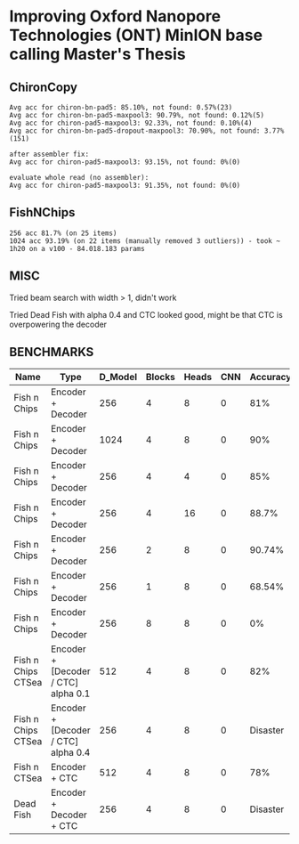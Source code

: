 # Improving Oxford Nanopore Technologies (ONT) MinION base calling Master's Thesis

## ChironCopy

```
Avg acc for chiron-bn-pad5: 85.10%, not found: 0.57%(23)
Avg acc for chiron-bn-pad5-maxpool3: 90.79%, not found: 0.12%(5)
Avg acc for chiron-pad5-maxpool3: 92.33%, not found: 0.10%(4)
Avg acc for chiron-bn-pad5-dropout-maxpool3: 70.90%, not found: 3.77%(151)

after assembler fix:
Avg acc for chiron-pad5-maxpool3: 93.15%, not found: 0%(0)

evaluate whole read (no assembler):
Avg acc for chiron-pad5-maxpool3: 91.35%, not found: 0%(0)
```

## FishNChips

```
256 acc 81.7% (on 25 items)
1024 acc 93.19% (on 22 items (manually removed 3 outliers)) - took ~ 1h20 on a v100 - 84.018.183 params
```

## MISC
Tried beam search with width > 1, didn't work

Tried Dead Fish with alpha 0.4 and CTC looked good, might be that CTC is overpowering the decoder

## BENCHMARKS

| Name               | Type                                | D_Model | Blocks | Heads | CNN | Accuracy |
|--------------------|-------------------------------------|---------|--------|-------|-----|----------|
| Fish n Chips       | Encoder + Decoder                   | 256     | 4      | 8     | 0   | 81%      |
| Fish n Chips       | Encoder + Decoder                   | 1024    | 4      | 8     | 0   | 90%      |
| Fish n Chips       | Encoder + Decoder                   | 256     | 4      | 4     | 0   | 85%      |
| Fish n Chips       | Encoder + Decoder                   | 256     | 4      | 16    | 0   | 88.7%    |
| Fish n Chips       | Encoder + Decoder                   | 256     | 2      | 8     | 0   | 90.74%   |
| Fish n Chips       | Encoder + Decoder                   | 256     | 1      | 8     | 0   | 68.54%   |
| Fish n Chips       | Encoder + Decoder                   | 256     | 8      | 8     | 0   | 0%       |
| Fish n Chips CTSea | Encoder + [Decoder / CTC] alpha 0.1 | 512     | 4      | 8     | 0   | 82%      |
| Fish n Chips CTSea | Encoder + [Decoder / CTC] alpha 0.4 | 256     | 4      | 8     | 0   | Disaster |
| Fish n CTSea       | Encoder + CTC                       | 512     | 4      | 8     | 0   | 78%      |
| Dead Fish          | Encoder + Decoder + CTC             | 256     | 4      | 8     | 0   | Disaster |
